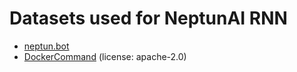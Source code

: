 # Datasets used for NeptunAI RNN

- [neptun.bot](https://github.com/neptun-software/neptun.bot)
- [DockerCommand](https://huggingface.co/datasets/adeocybersecurity/DockerCommand) (license: apache-2.0)

